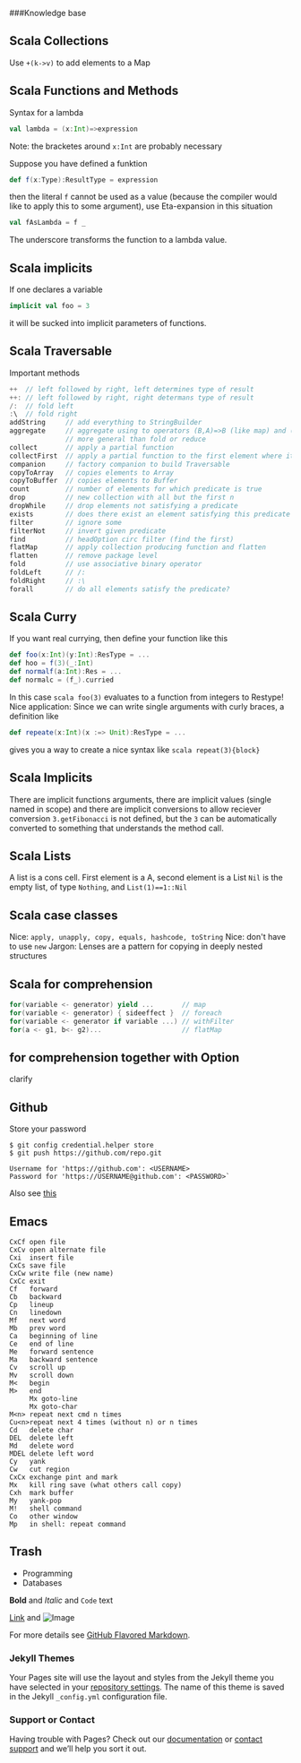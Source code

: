 ###Knowledge base

## Scala Collections

Use `+(k->v)` to add elements to a Map

## Scala Functions and Methods

Syntax for a lambda 
```scala
val lambda = (x:Int)=>expression
```
Note: the bracketes around `x:Int` are probably necessary

Suppose you have defined a funktion
```scala
def f(x:Type):ResultType = expression
```
then the literal `f` cannot be used as a value (because the compiler would like to apply this to some argument),
use Eta-expansion in this situation
```scala
val fAsLambda = f _
```
The underscore transforms the function to a lambda value.

## Scala implicits
If one declares a variable 
```scala
implicit val foo = 3
```
it will be sucked into implicit parameters of functions.

## Scala Traversable
Important methods
```scala
++  // left followed by right, left determines type of result
++: // left followed by right, right determans type of result
/:  // fold left
:\  // fold right
addString     // add everything to StringBuilder
aggregate     // aggregate using to operators (B,A)=>B (like map) and (B,B)=>B (like fold)
              // more general than fold or reduce
collect       // apply a partial function
collectFirst  // apply a partial function to the first element where it is defined
companion     // factory companion to build Traversable
copyToArray   // copies elements to Array
copyToBuffer  // copies elements to Buffer
count         // number of elements for which predicate is true
drop          // new collection with all but the first n
dropWhile     // drop elements not satisfying a predicate
exists        // does there exist an element satisfying this predicate
filter        // ignore some
filterNot     // invert given predicate
find          // headOption circ filter (find the first)
flatMap       // apply collection producing function and flatten
flatten       // remove package level
fold          // use associative binary operator
foldLeft      // /:
foldRight     // :\
forall        // do all elements satisfy the predicate?
```
## Scala Curry
If you want real currying, then define your function like this
```scala 
def foo(x:Int)(y:Int):ResType = ... 
def hoo = f(3)(_:Int) 
def normalf(a:Int):Res = ...
def normalc = (f_).curried
```
In this case ```scala foo(3)``` evaluates to a function from integers to Restype!
Nice application: Since we can write single arguments with curly braces, a definition like
```scala 
def repeate(x:Int)(x :=> Unit):ResType = ... 
```
gives you a way to create a nice syntax like ```scala repeat(3){block}```


## Scala Implicits
There are implicit functions arguments, there are implicit values (single named in scope)
and there are implicit conversions to allow reciever conversion `3.getFibonacci` is not defined,
but the `3` can be automatically converted to something that understands the method call.

## Scala Lists
A list is a cons cell. First element is a A, second element is a List
`Nil` is the empty list, of type `Nothing`, and `List(1)==1::Nil`

## Scala case classes
Nice: `apply, unapply, copy, equals, hashcode, toString`
Nice: don't have to use `new`
Jargon: Lenses are a pattern for copying in deeply nested structures

## Scala for comprehension
```scala
for(variable <- generator) yield ...       // map
for(variable <- generator) { sideeffect }  // foreach
for(variable <- generator if variable ...) // withFilter
for(a <- g1, b<- g2)...                    // flatMap
```

## for comprehension together with Option
clarify



## Github

Store your password
```
$ git config credential.helper store
$ git push https://github.com/repo.git

Username for 'https://github.com': <USERNAME>
Password for 'https://USERNAME@github.com': <PASSWORD>`
```
Also see [this]([https://help.github.com/articles/changing-a-remote-s-url/#switching-remote-urls-from-https-to-ssh)


## Emacs
```
CxCf open file
CxCv open alternate file
Cxi  insert file
CxCs save file
CxCw write file (new name)
CxCc exit
Cf   forward
Cb   backward
Cp   lineup
Cn   linedown
Mf   next word
Mb   prev word
Ca   beginning of line
Ce   end of line
Me   forward sentence
Ma   backward sentence
Cv   scroll up
Mv   scroll down
M<   begin
M>   end
     Mx goto-line
     Mx goto-char
M<n> repeat next cmd n times
Cu<n>repeat next 4 times (without n) or n times
Cd   delete char
DEL  delete left
Md   delete word
MDEL delete left word
Cy   yank
Cw   cut region
CxCx exchange pint and mark
Mx   kill ring save (what others call copy)
Cxh  mark buffer
My   yank-pop
M!   shell command
Co   other window
Mp   in shell: repeat command
```


## Trash
- Programming
- Databases

**Bold** and _Italic_ and `Code` text

[Link](url) 
and ![Image](https://www.scala-lang.org/resources/img/frontpage/scala-spiral.png)


For more details see [GitHub Flavored Markdown](https://guides.github.com/features/mastering-markdown/).

### Jekyll Themes

Your Pages site will use the layout and styles from the Jekyll theme you have selected in your [repository settings](https://github.com/Bleiglanz/Bleiglanz.github.io/settings). The name of this theme is saved in the Jekyll `_config.yml` configuration file.

### Support or Contact

Having trouble with Pages? Check out our [documentation](https://help.github.com/categories/github-pages-basics/) or [contact support](https://github.com/contact) and we’ll help you sort it out.



